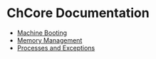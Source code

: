 # ChCore Documentation

- [Machine Booting](docs/booting.md)
- [Memory Management](docs/mem.md)
- [Processes and Exceptions](docs/proc.md)

